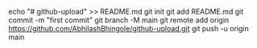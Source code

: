 echo "# github-upload" >> README.md
git init
git add README.md
git commit -m "first commit"
git branch -M main
git remote add origin https://github.com/AbhilashBhingole/github-upload.git
git push -u origin main
